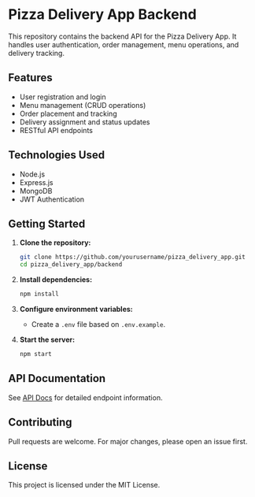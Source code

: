 # Pizza Delivery App Backend

This repository contains the backend API for the Pizza Delivery App. It handles user authentication, order management, menu operations, and delivery tracking.

## Features

- User registration and login
- Menu management (CRUD operations)
- Order placement and tracking
- Delivery assignment and status updates
- RESTful API endpoints

## Technologies Used

- Node.js
- Express.js
- MongoDB
- JWT Authentication

## Getting Started

1. **Clone the repository:**
    ```bash
    git clone https://github.com/yourusername/pizza_delivery_app.git
    cd pizza_delivery_app/backend
    ```

2. **Install dependencies:**
    ```bash
    npm install
    ```

3. **Configure environment variables:**
    - Create a `.env` file based on `.env.example`.

4. **Start the server:**
    ```bash
    npm start
    ```

## API Documentation

See [API Docs](./docs/api.md) for detailed endpoint information.

## Contributing

Pull requests are welcome. For major changes, please open an issue first.

## License

This project is licensed under the MIT License.